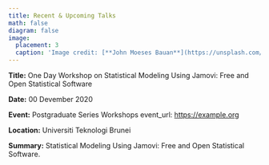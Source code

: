 ```yaml
---
title: Recent & Upcoming Talks
math: false
diagram: false
image:
  placement: 3
  caption: 'Image credit: [**John Moeses Bauan**](https://unsplash.com/photos/OGZtQF8iC0g)'
---
```


**Title:** One Day Workshop on Statistical Modeling Using Jamovi: Free and Open Statistical Software 

**Date:** 00 Devember 2020

**Event:** Postgraduate Series Workshops event_url: https://example.org 

**Location:** Universiti Teknologi Brunei 

**Summary:** Statistical Modeling Using Jamovi: Free and Open Statistical Software.

